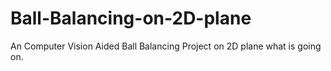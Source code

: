 # Ball-Balancing-on-2D-plane
An Computer Vision Aided Ball Balancing Project on 2D plane
what is going on.
